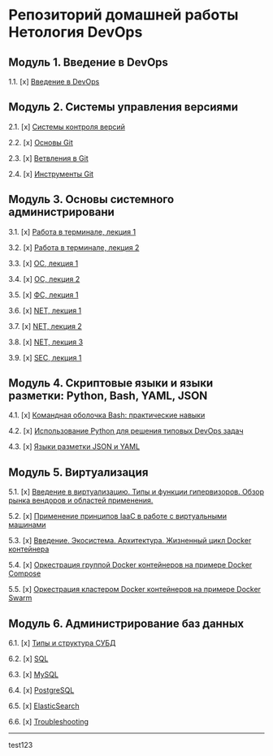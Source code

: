 # Репозиторий домашней работы Нетология DevOps


## Модуль 1. Введение в DevOps

1.1. [x] [Введение в DevOps](01-intro-01/README.md)

## Модуль 2. Системы управления версиями
2.1. [x] [Системы контроля версий](02-git-01-vcs/README.md)

2.2. [x] [Основы Git](02-git-02-base/README.md)

2.3. [x] [Ветвления в Git](02-git-03-branching/README.md)

2.4. [x] [Инструменты Git](02-git-04-tools/README.md)
## Модуль 3. Основы системного администрировани

3.1. [x] [Работа в терминале, лекция 1](03-sysadmin-01-terminal/README.md)

3.2. [x] [Работа в терминале, лекция 2](03-sysadmin-02-terminal/README.md)

3.3. [x] [ОС, лекция 1](03-sysadmin-03-os/README.md)

3.4. [x] [ОС, лекция 2](03-sysadmin-04-os/README.md)

3.5. [x] [ФС, лекция 1](03-sysadmin-05-fs/README.md)

3.6. [x] [NET, лекция 1](03-sysadmin-06-net/README.md)

3.7. [x] [NET, лекция 2](03-sysadmin-07-net/README.md)

3.8. [x] [NET, лекция 3](03-sysadmin-08-net/README.md)

3.9. [x] [SEC, лекция 1](03-sysadmin-09-security/README.md)
## Модуль 4. Скриптовые языки и языки разметки: Python, Bash, YAML, JSON

4.1. [х] [Командная оболочка Bash: практические навыки](04-script-01-bash)

4.2. [x] [Использование Python для решения типовых DevOps задач](04-script-02-py)

4.3. [x] [Языки разметки JSON и YAML](04-script-03-yaml)
## Модуль 5. Виртуализация

5.1. [x] [Введение в виртуализацию. Типы и функции гипервизоров. Обзор рынка вендоров и областей применения.](05-virt-01-basics)

5.2. [x] [Применение принципов IaaC в работе с виртуальными машинами](05-virt-02-iaac)

5.3. [x] [Введение. Экосистема. Архитектура. Жизненный цикл Docker контейнера](05-virt-03-docker)

5.4. [x] [Оркестрация группой Docker контейнеров на примере Docker Compose](05-virt-04-docker-compose)

5.5. [x] [Оркестрация кластером Docker контейнеров на примере Docker Swarm](05-virt-05-docker-swarm)
## Модуль 6. Администрирование баз данных

6.1. [x] [Типы и структура СУБД](06-db-01-basics)

6.2. [x] [SQL](06-db-02-sql)

6.3. [x] [MySQL](06-db-03-mysql)

6.4. [x] [PostgreSQL](06-db-04-postgresql)

6.5. [x] [ElasticSearch](06-db-05-elasticsearch)

6.6. [x] [Troubleshooting](06-db-06-troubleshooting)

--------------
test123
